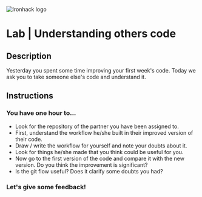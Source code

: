 ![Ironhack logo](https://i.imgur.com/1QgrNNw.png)

# Lab | Understanding others code

## Description
Yesterday you spent some time improving your first week's code. Today we ask you to take someone else's code and understand it.

## Instructions
### You have one hour to...
* Look for the repository of the partner you have been assigned to.
* First, understand the workflow he/she built in their improved version of their code.
* Draw / write the workflow for yourself and note your doubts about it.
* Look for things he/she made that you think could be useful for you.
* Now go to the first version of the code and compare it with the new version. Do you think the improvement is significant?
* Is the git flow useful? Does it clarify some doubts you had?

### Let's give some feedback!
